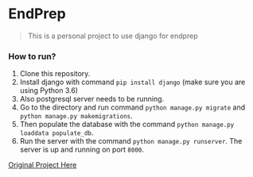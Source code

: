 # EndPrep

> This is a personal project to use django for endprep

### How to run?

1. Clone this repository.
1. Install django with command `pip install django` (make sure you are using Python 3.6)
1. Also postgresql server needs to be running.
1. Go to the directory and run command `python manage.py migrate` and `python manage.py makemigrations`.
1. Then populate the database with the command `python manage.py loaddata populate_db`.
1. Run the server with the command `python manage.py runserver`. The server is up and running on port `8000`.

[Original Project Here](https://github.com/EndPrep/endprep)